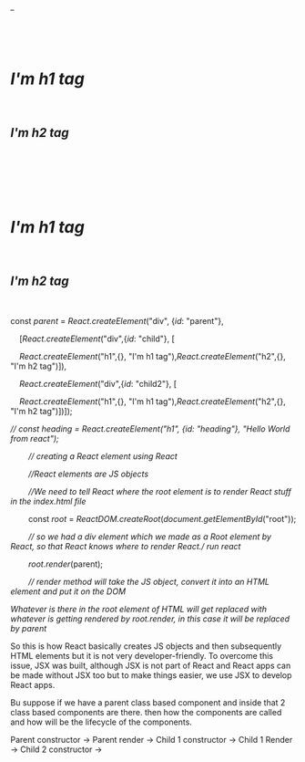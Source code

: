 

  

  

  

_

_<div id="parent">_

    _<div id="child">_

        _<h1> I'm h1 tag </h1>_

        _<h2> I'm h2 tag </h2>_

    _</div>_

    _<div id="child2">_

        _<h1> I'm h1 tag </h1>_

        _<h2> I'm h2 tag </h2>_

    _</div>_

_</div>_

  

  



  

  

const _parent_ = _React.createElement_("div", {_id_: "parent"},

    [_React.createElement_("div",{_id_: "child"}, [

    _React.createElement_("h1",{}, "I'm h1 tag"),_React.createElement_("h2",{}, "I'm h2 tag")]),

    _React.createElement_("div",{_id_: "child2"}, [

    _React.createElement_("h1",{}, "I'm h1 tag"),_React.createElement_("h2",{}, "I'm h2 tag")])]);

  

  

  

  

  

  

_// const heading = React.createElement("h1", {id: "heading"}, "Hello World from react");_

        _// creating a React element using React_

        _//React elements are JS objects_

  

        _//We need to tell React where the root element is to render React stuff in the index.html file_

        const _root_ = _ReactDOM.createRoot_(_document.getElementById_("root"));

        _// so we had a div element which we made as a Root element by React, so that React knows where to render React./ run react_

  

        _root.render_(parent);

  

        _// render method will take the JS object, convert it into an HTML element and put it on the DOM_

_Whatever is there in the root element of HTML will get replaced with whatever is getting rendered by root.render, in this case it will be replaced by parent_

  

So this is how React basically creates JS objects and then subsequently HTML elements but it is not very developer-friendly. To overcome this issue, JSX was built, although JSX is not part of React and React apps can be made without JSX too but to make things easier, we use JSX to develop React apps.


Bu suppose if we have a parent class based component and inside that 2 class based components are there. then how the components are called and how will be the lifecycle of the components.


Parent constructor -> Parent render -> Child 1 constructor -> Child 1 Render -> Child 2 constructor -> 